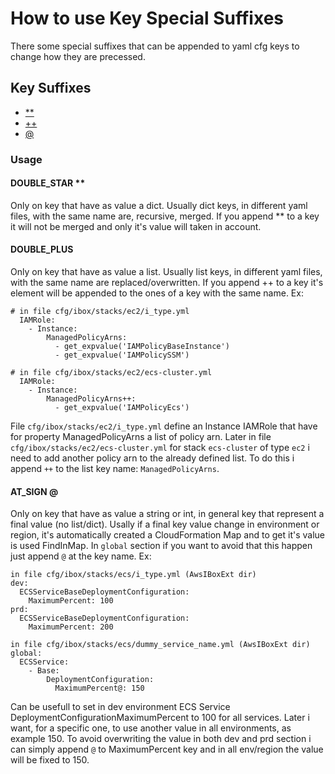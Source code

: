 # How to use Key Special Suffixes
There some special suffixes that can be appended to yaml cfg keys to change how they are precessed.

## Key Suffixes ##
- [\*\*](#DOUBLE_STAR-)
- [++](#DOUBLE_PLUS-)
- [@](#AT_SIGN-)

### Usage ###

#### DOUBLE\_STAR \*\*
Only on key that have as value a dict.
Usually dict keys, in different yaml files, with the same name are, recursive, merged.
If you append \*\* to a key it will not be merged and only it's value will taken in account.

#### DOUBLE\_PLUS
Only on key that have as value a list.
Usually list keys, in different yaml files, with the same name are replaced/overwritten.
If you append ++ to a key it's element will be appended to the ones of a key with the same name.
Ex:
```
# in file cfg/ibox/stacks/ec2/i_type.yml
  IAMRole:
    - Instance:
        ManagedPolicyArns:
          - get_expvalue('IAMPolicyBaseInstance')
          - get_expvalue('IAMPolicySSM')

# in file cfg/ibox/stacks/ec2/ecs-cluster.yml
  IAMRole:
    - Instance:
        ManagedPolicyArns++:
          - get_expvalue('IAMPolicyEcs')

```
File `cfg/ibox/stacks/ec2/i_type.yml` define an Instance IAMRole that have for property ManagedPolicyArns a list of policy arn.
Later in file `cfg/ibox/stacks/ec2/ecs-cluster.yml` for stack `ecs-cluster` of type `ec2` i need to add another policy arn to the already defined list.
To do this i append `++` to the list key name: `ManagedPolicyArns`.


#### AT\_SIGN @
Only on key that have as value a string or int, in general key that represent a final value (no list/dict).
Usally if a final key value change in environment or region, it's automatically created a CloudFormation Map and to get it's value is used FindInMap.
In `global` section if you want to avoid that this happen just append `@` at the key name.
Ex:
```
in file cfg/ibox/stacks/ecs/i_type.yml (AwsIBoxExt dir)
dev:
  ECSServiceBaseDeploymentConfiguration:
    MaximumPercent: 100
prd:
  ECSServiceBaseDeploymentConfiguration:
    MaximumPercent: 200

in file cfg/ibox/stacks/ecs/dummy_service_name.yml (AwsIBoxExt dir)
global:
  ECSService:
    - Base:
        DeploymentConfiguration:
          MaximumPercent@: 150
```
Can be usefull to set in dev environment ECS Service DeploymentConfigurationMaximumPercent to 100 for all services.
Later i want, for a specific one, to use another value in all environments, as example 150.
To avoid overwriting the value in both dev and prd section i can simply append `@` to MaximumPercent key and in all env/region the value will be fixed to 150.
